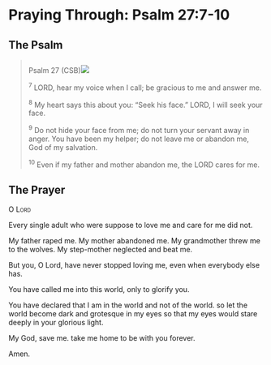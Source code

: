 # Praying Through: Psalm 27:7-10

## The Psalm

>Psalm 27 (CSB)<img class="intro-right" style="margin-top:10px" src="/images/art-paris-psalter.jpg">    
>
><sup>7</sup> LORD, hear my voice when I call; be gracious to me and answer me. 
>
><sup>8</sup> My heart says this about you: “Seek his face.” LORD, I will seek your face. 
>
><sup>9</sup> Do not hide your face from me; do not turn your servant away in anger. You have been my helper; do not leave me or abandon me, God of my salvation. 
>
><sup>10</sup> Even if my father and mother abandon me, the LORD cares for me. 

## The Prayer

<div style="font-variant: small-caps;">O Lord</div>


Every single adult who were suppose to love me and care for me
  did not.

My father raped me.
My mother abandoned me.
My grandmother threw me to the wolves.
My step-mother neglected and beat me.

But you, O Lord, have never stopped loving me,
  even when everybody else has.

You have called me into this world,
  only to glorify you.

You have declared that I am in the world and not of the world.
  so let the world become dark and grotesque in my eyes
  so that my eyes would stare deeply in your glorious light.

My God, save me.
  take me home
  to be with you forever.

Amen.
